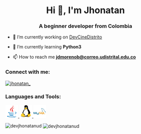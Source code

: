 <h1 align="center">Hi 👋, I'm Jhonatan</h1>
<h3 align="center">A beginner developer from Colombia</h3>

- 🔭 I’m currently working on [DevCineDistrito](https://github.com/DevJhonatanUD/CineDistrito)

- 🌱 I’m currently learning **Python3**


- 📫 How to reach me **jdmorenob@correo.udistrital.edu.co**

<h3 align="left">Connect with me:</h3>
<p align="left">
<a href="https://stackoverflow.com/users/jhonatan_" target="blank"><img align="center" src="https://raw.githubusercontent.com/rahuldkjain/github-profile-readme-generator/master/src/images/icons/Social/stack-overflow.svg" alt="jhonatan_" height="30" width="40" /></a>
</p>

<h3 align="left">Languages and Tools:</h3>
<p align="left"> <a href="https://www.java.com" target="_blank" rel="noreferrer"> <img src="https://raw.githubusercontent.com/devicons/devicon/master/icons/java/java-original.svg" alt="java" width="40" height="40"/> </a> <a href="https://www.linux.org/" target="_blank" rel="noreferrer"> <img src="https://raw.githubusercontent.com/devicons/devicon/master/icons/linux/linux-original.svg" alt="linux" width="40" height="40"/> </a> <a href="https://www.mysql.com/" target="_blank" rel="noreferrer"> <img src="https://raw.githubusercontent.com/devicons/devicon/master/icons/mysql/mysql-original-wordmark.svg" alt="mysql" width="40" height="40"/> </a> </p>

<p><img align="left" src="https://github-readme-stats.vercel.app/api/top-langs?username=devjhonatanud&show_icons=true&theme=dracula&title_color=ffffff&text_color=ffffff&bg_color=22272e&hide_border=true&locale=en&layout=compact" alt="devjhonatanud" /></p>

<p>&nbsp;<img align="center" src="https://github-readme-stats.vercel.app/api?username=devjhonatanud&show_icons=true&theme=dracula&title_color=ffffff&text_color=ffffff&bg_color=22272e&hide_border=true&locale=en" alt="devjhonatanud" /></p>
